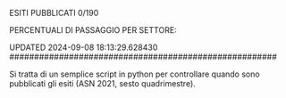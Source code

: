 ESITI PUBBLICATI 0/190 

PERCENTUALI DI PASSAGGIO PER SETTORE:

UPDATED 2024-09-08 18:13:29.628430
###################################################### 

Si tratta di un semplice script in python per controllare quando sono pubblicati gli esiti (ASN 2021, sesto quadrimestre).

